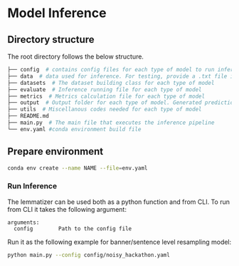 # Model Inference

## Directory structure

The root directory follows the below structure.

```bash
├── config  # contains config files for each type of model to run inference
├── data  # data used for inference. For testing, provide a .txt file in (see banner/test.txt for file format). Include train files for train related analysis
├── datasets  # The dataset building class for each type of model
├── evaluate  # Inference running file for each type of model
├── metrics  # Metrics calculation file for each type of model
├── output  # Output folder for each type of model. Generated predictions and corresponding analysis will be saved here.
├── utils  # Miscellanous codes needed for each type of model
├── README.md
├── main.py  # The main file that executes the inference pipeline
└── env.yaml #conda environment build file
```

## Prepare environment

```bash
conda env create --name NAME --file=env.yaml
```

### Run Inference

The lemmatizer can be used both as a python function and from CLI. To run from CLI it takes the following argument:

```text
arguments:
  config        Path to the config file
```

Run it as the following example for banner/sentence level resampling model:

```bash
python main.py --config config/noisy_hackathon.yaml
```
